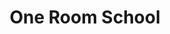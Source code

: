 ---
title: One Room School
picture: oneRoomSchool.jpg
viewer_title: One Room School
thumbnail: oneRoomSchool_t.jpg
alt: One Room School
medium: Oil - Degraded photo
width: 24"
height: 20"
---